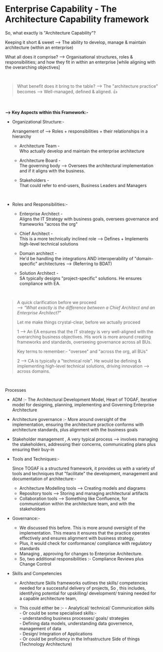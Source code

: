 # Enterprise Capability - The Architecture Capability framework

 So, what exactly is "Architecture Capability"?

 Keeping it short & sweet --> The ability to develop, manage & maintain architecture (within an enterprise)

 What all does it comprise? -->  Organisational structures, roles & responsibilities; and how they fit in within an enterprise
 [while aligning with the overarching objectives]

</br>

> What benefit does it bring to the table? --> The "architecture practice" becomes  --> Well-managed, defined & aligned. 👍

</br>

**--> Key Aspects within this Framework:-**

- Organizational Structure:-

  Arrangement of --> Roles + responsibilities + their relationships in a hierarchy

   - Architecture Team -         
     Who actually develop and maintain the enterprise architecture
     
   - Architecture Board -            
     The governing body -->  Oversees the architectural implementation and if it aligns with the business.
     
   - Stakeholders -         
     That could refer to end-users, Business Leaders and Managers

</br>

- Roles and Responsibilities:-

   - Enterprise Architect -       
      Aligns the IT Strategy with business goals, oversees governance and frameworks "across the org"
     
   - Chief Architect -      
      This is a more technically inclined role --> Defines + Implements high-level technical solutions
     
   - Domain architect -      
      He'd be handling the integrations AND interoperability of "domain-specific" architectures --> (Referring to BDAT)

   - Solution Architect -     
      SA typically designs "project-specific" solutions. He ensures compliance with EA.

</br>

> A quick clarification before we proceed     
> --> _"What exactly is the difference between a Chief Architect and an Enterprise Architect?_"
>
> Let me make things crystal-clear, before we actually proceed
>
> 1 --> An EA ensures that the IT strategy is very well-aligned with the overarching business objectives. His work is more around creating frameworks and standards, overseeing governance across all BUs.
>
>  Key terms to remember:- "oversee" and "across the org, all BUs"
>
> 2 --> CA is typically a "technical role". He would be defining & implementing high-level technical solutions, driving innovation --> across domains. 

</br>

Processes

  - ADM :- The Architectural Development Model, Heart of TOGAF, Iterative model for designing, planning, implementing and Governing Enterprise Architecture
  - Architecture governance :- More around oversight of the implementation, ensuring the architecture practice conforms with architecture standards,  plus alignment with the business goals 
  - Stakeholder management , A very typical process --> involves managing the stakeholders, addressing their concerns, communicating plans plus ensuring their buy-in

- Tools and Techniques:-

  Since TOGAF is a structured framework, it provides us with a variety of tools and techniques that "facilitate" the development, management and documentation of architecture:-
     - Architecture Modelling tools --> Creating models and diagrams
     - Repository tools --> Storing and managing architectural artifacts
     - Collaboration tools --> Something like Confluence, for communication within the architecture team, and with the stakeholders

       
- Governance:-
    - We discussed this before. This is more around oversight of the implementation. This means it ensures that the practice operates effectively and ensures alignment with business strategy,
    - Plus, it would check for conformance/ compliance with regulatory standards
    - Managing , approving for changes to Enterprise Architecture.
    - So, two additional responsibilities :- Compliance Reviews plus Change Control
  
- Skills and Competencies

  - Architecture Skills frameworks outlines the skills/ competencies needed for a successful delivery of projects, So , this includes, identifying potential for upskilling/ development/ training  needed for a capable architecture team,    

  - This could either be :-
        - Analytical/ technical/ Communication skills               
        - Or could be some specialised skills:-            
              - understanding business processes/ goals/ strategies            
              - Defining data models, understanding data governence, management of data         
              - Design/ Integration of Applications            
              - Or could be proficiency in the Infrastructure Side of things (Technology Architecture)         
   
